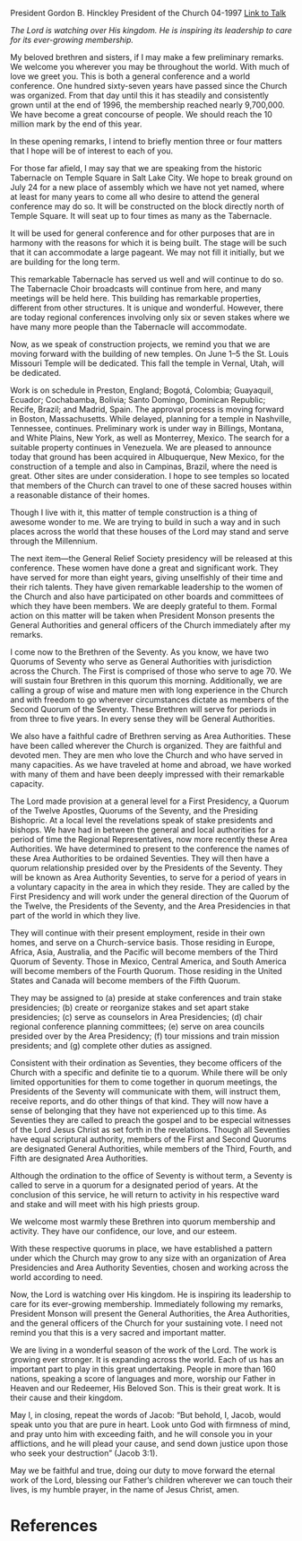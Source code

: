 President Gordon B. Hinckley
President of the Church
04-1997
[Link to Talk](https://www.churchofjesuschrist.org/study/general-conference/1997/04/may-we-be-faithful-and-true?lang=eng)

_The Lord is watching over His kingdom. He is inspiring its leadership to care for its ever-growing membership._

My beloved brethren and sisters, if I may make a few preliminary remarks. We welcome you wherever you may be throughout the world. With much of love we greet you. This is both a general conference and a world conference. One hundred sixty-seven years have passed since the Church was organized. From that day until this it has steadily and consistently grown until at the end of 1996, the membership reached nearly 9,700,000. We have become a great concourse of people. We should reach the 10 million mark by the end of this year.

In these opening remarks, I intend to briefly mention three or four matters that I hope will be of interest to each of you.

For those far afield, I may say that we are speaking from the historic Tabernacle on Temple Square in Salt Lake City. We hope to break ground on July 24 for a new place of assembly which we have not yet named, where at least for many years to come all who desire to attend the general conference may do so. It will be constructed on the block directly north of Temple Square. It will seat up to four times as many as the Tabernacle.

It will be used for general conference and for other purposes that are in harmony with the reasons for which it is being built. The stage will be such that it can accommodate a large pageant. We may not fill it initially, but we are building for the long term.

This remarkable Tabernacle has served us well and will continue to do so. The Tabernacle Choir broadcasts will continue from here, and many meetings will be held here. This building has remarkable properties, different from other structures. It is unique and wonderful. However, there are today regional conferences involving only six or seven stakes where we have many more people than the Tabernacle will accommodate.

Now, as we speak of construction projects, we remind you that we are moving forward with the building of new temples. On June 1–5 the St. Louis Missouri Temple will be dedicated. This fall the temple in Vernal, Utah, will be dedicated.

Work is on schedule in Preston, England; Bogotá, Colombia; Guayaquil, Ecuador; Cochabamba, Bolivia; Santo Domingo, Dominican Republic; Recife, Brazil; and Madrid, Spain. The approval process is moving forward in Boston, Massachusetts. While delayed, planning for a temple in Nashville, Tennessee, continues. Preliminary work is under way in Billings, Montana, and White Plains, New York, as well as Monterrey, Mexico. The search for a suitable property continues in Venezuela. We are pleased to announce today that ground has been acquired in Albuquerque, New Mexico, for the construction of a temple and also in Campinas, Brazil, where the need is great. Other sites are under consideration. I hope to see temples so located that members of the Church can travel to one of these sacred houses within a reasonable distance of their homes.

Though I live with it, this matter of temple construction is a thing of awesome wonder to me. We are trying to build in such a way and in such places across the world that these houses of the Lord may stand and serve through the Millennium.

The next item—the General Relief Society presidency will be released at this conference. These women have done a great and significant work. They have served for more than eight years, giving unselfishly of their time and their rich talents. They have given remarkable leadership to the women of the Church and also have participated on other boards and committees of which they have been members. We are deeply grateful to them. Formal action on this matter will be taken when President Monson presents the General Authorities and general officers of the Church immediately after my remarks.

I come now to the Brethren of the Seventy. As you know, we have two Quorums of Seventy who serve as General Authorities with jurisdiction across the Church. The First is comprised of those who serve to age 70. We will sustain four Brethren in this quorum this morning. Additionally, we are calling a group of wise and mature men with long experience in the Church and with freedom to go wherever circumstances dictate as members of the Second Quorum of the Seventy. These Brethren will serve for periods in from three to five years. In every sense they will be General Authorities.

We also have a faithful cadre of Brethren serving as Area Authorities. These have been called wherever the Church is organized. They are faithful and devoted men. They are men who love the Church and who have served in many capacities. As we have traveled at home and abroad, we have worked with many of them and have been deeply impressed with their remarkable capacity.

The Lord made provision at a general level for a First Presidency, a Quorum of the Twelve Apostles, Quorums of the Seventy, and the Presiding Bishopric. At a local level the revelations speak of stake presidents and bishops. We have had in between the general and local authorities for a period of time the Regional Representatives, now more recently these Area Authorities. We have determined to present to the conference the names of these Area Authorities to be ordained Seventies. They will then have a quorum relationship presided over by the Presidents of the Seventy. They will be known as Area Authority Seventies, to serve for a period of years in a voluntary capacity in the area in which they reside. They are called by the First Presidency and will work under the general direction of the Quorum of the Twelve, the Presidents of the Seventy, and the Area Presidencies in that part of the world in which they live.

They will continue with their present employment, reside in their own homes, and serve on a Church-service basis. Those residing in Europe, Africa, Asia, Australia, and the Pacific will become members of the Third Quorum of Seventy. Those in Mexico, Central America, and South America will become members of the Fourth Quorum. Those residing in the United States and Canada will become members of the Fifth Quorum.

They may be assigned to (a) preside at stake conferences and train stake presidencies; (b) create or reorganize stakes and set apart stake presidencies; (c) serve as counselors in Area Presidencies; (d) chair regional conference planning committees; (e) serve on area councils presided over by the Area Presidency; (f) tour missions and train mission presidents; and (g) complete other duties as assigned.

Consistent with their ordination as Seventies, they become officers of the Church with a specific and definite tie to a quorum. While there will be only limited opportunities for them to come together in quorum meetings, the Presidents of the Seventy will communicate with them, will instruct them, receive reports, and do other things of that kind. They will now have a sense of belonging that they have not experienced up to this time. As Seventies they are called to preach the gospel and to be especial witnesses of the Lord Jesus Christ as set forth in the revelations. Though all Seventies have equal scriptural authority, members of the First and Second Quorums are designated General Authorities, while members of the Third, Fourth, and Fifth are designated Area Authorities.

Although the ordination to the office of Seventy is without term, a Seventy is called to serve in a quorum for a designated period of years. At the conclusion of this service, he will return to activity in his respective ward and stake and will meet with his high priests group.

We welcome most warmly these Brethren into quorum membership and activity. They have our confidence, our love, and our esteem.

With these respective quorums in place, we have established a pattern under which the Church may grow to any size with an organization of Area Presidencies and Area Authority Seventies, chosen and working across the world according to need.

Now, the Lord is watching over His kingdom. He is inspiring its leadership to care for its ever-growing membership. Immediately following my remarks, President Monson will present the General Authorities, the Area Authorities, and the general officers of the Church for your sustaining vote. I need not remind you that this is a very sacred and important matter.

We are living in a wonderful season of the work of the Lord. The work is growing ever stronger. It is expanding across the world. Each of us has an important part to play in this great undertaking. People in more than 160 nations, speaking a score of languages and more, worship our Father in Heaven and our Redeemer, His Beloved Son. This is their great work. It is their cause and their kingdom.

May I, in closing, repeat the words of Jacob: “But behold, I, Jacob, would speak unto you that are pure in heart. Look unto God with firmness of mind, and pray unto him with exceeding faith, and he will console you in your afflictions, and he will plead your cause, and send down justice upon those who seek your destruction” (Jacob 3:1).

May we be faithful and true, doing our duty to move forward the eternal work of the Lord, blessing our Father’s children wherever we can touch their lives, is my humble prayer, in the name of Jesus Christ, amen.

# References

